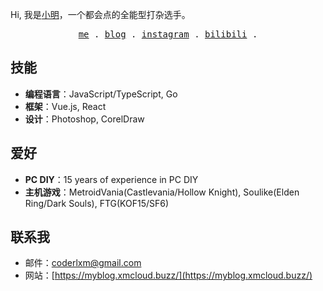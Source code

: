 Hi, 我是[小明](https://github.com/coderlxm)，一个都会点的全能型打杂选手。

<p align="center">
  <samp>
    <a href="https://myblog.xmcloud.buzz">me</a> .
    <a href="https://myblog.xmcloud.buzz/category/aboutme/">blog</a> .
    <a href="https://instagram.com/coderlxm">instagram</a> .
    <a href="https://space.bilibili.com/1752223">bilibili</a> .
  </samp>
</p>

## 技能
- **编程语言**：JavaScript/TypeScript, Go
- **框架**：Vue.js, React
- **设计**：Photoshop, CorelDraw

## 爱好
- **PC DIY**：15 years of experience in PC DIY
- **主机游戏**：MetroidVania(Castlevania/Hollow Knight), Soulike(Elden Ring/Dark Souls), FTG(KOF15/SF6)

## 联系我
- 邮件：coderlxm@gmail.com
- 网站：[https://myblog.xmcloud.buzz/](https://myblog.xmcloud.buzz/)
